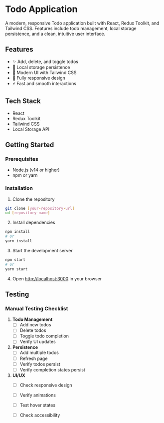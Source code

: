 # Todo Application

A modern, responsive Todo application built with React, Redux Toolkit, and Tailwind CSS. Features include todo management, local storage persistence, and a clean, intuitive user interface.

## Features

- ✨ Add, delete, and toggle todos
- 💾 Local storage persistence
- 🎨 Modern UI with Tailwind CSS
- 📱 Fully responsive design
- ⚡ Fast and smooth interactions

## Tech Stack

- React
- Redux Toolkit
- Tailwind CSS
- Local Storage API

## Getting Started

### Prerequisites

- Node.js (v14 or higher)
- npm or yarn

### Installation

1. Clone the repository
```bash
git clone [your-repository-url]
cd [repository-name]
```

2. Install dependencies
```bash
npm install
# or
yarn install
```

3. Start the development server
```bash
npm start
# or
yarn start
```

4. Open [http://localhost:3000](http://localhost:3000) in your browser

## Testing

### Manual Testing Checklist

1. **Todo Management**
   - [ ] Add new todos
   - [ ] Delete todos
   - [ ] Toggle todo completion
   - [ ] Verify UI updates

2. **Persistence**
   - [ ] Add multiple todos
   - [ ] Refresh page
   - [ ] Verify todos persist
   - [ ] Verify completion states persist

3. **UI/UX**
   - [ ] Check responsive design
   - [ ] Verify animations
   - [ ] Test hover states
   - [ ] Check accessibility



